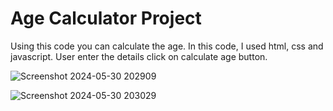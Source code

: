 # Age Calculator Project
Using this code you can calculate the age.
In this code, I used html, css and javascript.
User enter the details click on calculate age button.

![Screenshot 2024-05-30 202909](https://github.com/2181020758/CodeAlpha_Task-1_age_calculator/assets/91967635/4b45d949-8004-4dcd-8716-163da3edf61e)

![Screenshot 2024-05-30 203029](https://github.com/2181020758/CodeAlpha_Task-1_age_calculator/assets/91967635/b1507233-a984-4a76-aafc-2888fda79ae8)
